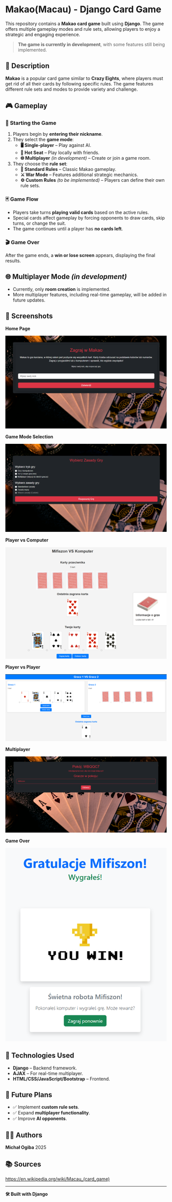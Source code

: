 # Makao(Macau) - Django Card Game

This repository contains a **Makao card game** built using **Django**. The game offers multiple gameplay modes and rule sets, allowing players to enjoy a strategic and engaging experience.

> **The game is currently in development**, with some features still being implemented.

## 📖 Description

**Makao** is a popular card game similar to **Crazy Eights**, where players must get rid of all their cards by following specific rules. The game features different rule sets and modes to provide variety and challenge.

## 🎮 Gameplay

### 🏁 Starting the Game

1. Players begin by **entering their nickname**.
2. They select the **game mode**:
   - **🖥️ Single-player** – Play against AI.
   - **👥 Hot Seat** – Play locally with friends.
   - **🌐 Multiplayer** *(in development)* – Create or join a game room.
3. They choose the **rule set**:
   - **📜 Standard Rules** – Classic Makao gameplay.
   - **⚔️ War Mode** – Features additional strategic mechanics.
   - **⚙️ Custom Rules** *(to be implemented)* – Players can define their own rule sets.

### 🃏 Game Flow

- Players take turns **playing valid cards** based on the active rules.
- Special cards affect gameplay by forcing opponents to draw cards, skip turns, or change the suit.
- The game continues until a player has **no cards left**.

### 🎬 Game Over

After the game ends, a **win or lose screen** appears, displaying the final results.

## 🌐 Multiplayer Mode *(in development)*

- Currently, only **room creation** is implemented.
- More multiplayer features, including real-time gameplay, will be added in future updates.

## 📸 Screenshots

**Home Page**  

![Nickname Screen](home.png)

**Game Mode Selection**  

![Game Mode Selection](rules.png)

**Player vs Computer**  

![Gameplay](computer.png)

**Player vs Player**

![HotSeat](1v1.png)

**Multiplayer**

![Multiplayer](room.png)

**Game Over**

![Game Over Screen](win.png)

## 📌 Technologies Used

- **Django** – Backend framework.
- **AJAX** – For real-time multiplayer.
- **HTML/CSS/JavaScript/Bootstrap** – Frontend.

## 🚀 Future Plans

- ✅ Implement **custom rule sets**.
- ✅ Expand **multiplayer functionality**.
- ✅ Improve **AI opponents**.

## 👨‍💻 Authors

**Michał Ogiba**  2025

## 📚 Sources

https://en.wikipedia.org/wiki/Macau_(card_game)

---

**🛠️ Built with Django**


